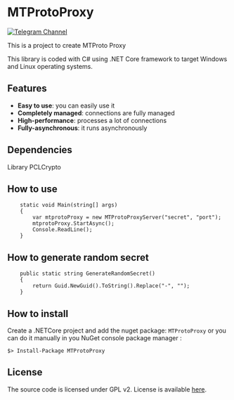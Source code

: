 # MTProtoProxy
[![Telegram Channel](https://img.shields.io/badge/Channel-Telegram-blue.svg)](https://t.me/MTProtoProxy)



This is a project to create MTProto Proxy

This library is coded with C# using .NET Core framework to target Windows and Linux operating systems.

## Features

* **Easy to use**: you can easily use it
* **Completely managed**: connections are fully managed
* **High-performance**: processes a lot of connections
* **Fully-asynchronous**: it runs asynchronously

## Dependencies

 Library PCLCrypto

## How to use

        static void Main(string[] args)
        {
            var mtprotoProxy = new MTProtoProxyServer("secret", "port");
            mtprotoProxy.StartAsync();
            Console.ReadLine();
        }
        
## How to generate random secret

        public static string GenerateRandomSecret()
        {
            return Guid.NewGuid().ToString().Replace("-", "");
        }

## How to install

Create a .NETCore project and add the nuget package: `MTProtoProxy` or you can do it manually in you NuGet console package manager :

```
$> Install-Package MTProtoProxy
```

## License

The source code is licensed under GPL v2. License is available [here](/LICENSE).
